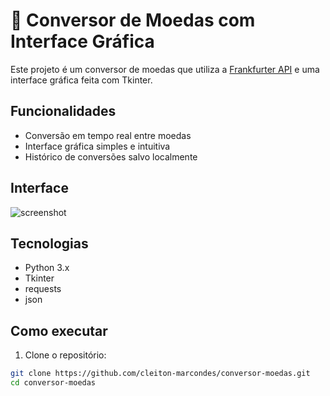 # 💱 Conversor de Moedas com Interface Gráfica

Este projeto é um conversor de moedas que utiliza a [Frankfurter API](https://www.frankfurter.app) e uma interface gráfica feita com Tkinter. 

## Funcionalidades
- Conversão em tempo real entre moedas
- Interface gráfica simples e intuitiva
- Histórico de conversões salvo localmente

## Interface
![screenshot](screenshot.png)  <!-- Opcional: se quiser adicionar uma imagem -->

## Tecnologias
- Python 3.x
- Tkinter
- requests
- json

## Como executar

1. Clone o repositório:
```bash
git clone https://github.com/cleiton-marcondes/conversor-moedas.git
cd conversor-moedas
